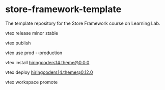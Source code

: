 # store-framework-template

The template repository for the Store Framework course on Learning Lab.

vtex release minor stable

vtex publish

vtex use prod --production

vtex install hiringcoders14.theme@0.0.0

vtex deploy hiringcoders14.theme@0.12.0

vtex workspace promote
